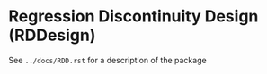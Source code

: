 # Regression Discontinuity Design (RDDesign)

See `../docs/RDD.rst` for a description of the package
